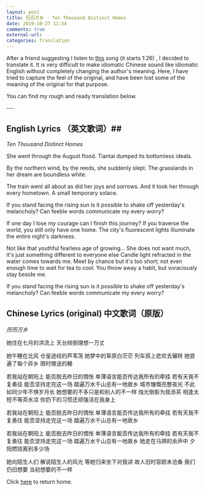 ```yaml
---
layout: post
title: 历历万乡 - Ten Thousand Distinct Homes
date: 2019-10-27 11:54
comments: true
external-url:
categories: Translation
---
```


After a friend suggesting I listen to [this](https://www.youtube.com/watch?v=gvh5gLt6AZQ) song (it starts 1:26) , I decided to translate it. It is very difficult to make idiomatic Chinese sound like idiomatic English without completely changing the author's meaning. Here, I have tried to capture the feel of the original, and have been lost some of the meaning of the original for that purpose.  
<p>
You can find my rough and ready translation below.
</p>
---

## English Lyrics （英文歌词）##
*Ten Thousand Distinct Homes*
<p>
She went through the August flood. Tiantai dumped its bottomless ideals.
</p>
<p>
By the northern wind, by the reeds, she suddenly slept. The grasslands in her dream are boundless white.
</p>
<p>
The train went all about as did her joys and sorrows.
And it took her through every hometown.
A small temporary solace.
</p>
<p>
If you stand facing the rising sun is it possible to shake off yesterday's melancholy?
Can feeble words communicate my every worry?
</p>
<p>
If one day I lose my courage can I finish this journey?
If you traverse the world, you still only have one home.
The city's fluorescent lights illuminate the entire night's darkness.
</p>
<p>
Not like that youthful fearless age of growing...
She does not want much, it's just something different to everyone else
Candle light refracted in the water comes towards me.
Meet by chance but it's too short; not even enough time to wait for tea to cool.
You throw away a habit, but voraciously stay beside me.
</p>
<p>
If you stand facing the rising sun is it possible to shake off yesterday's melancholy?
Can feeble words communicate my every worry?
</p>

## Chinese Lyrics (original) 中文歌词（原版） ##
*历历万乡*

<p>
她住在七月的洪流上
天台倾倒理想一万丈
</p>

<p>
她午睡在北风
仓皇途经的芦苇荡
她梦中的草原白茫茫
列车搭上悲欢去辗转
她尝遍了每个异乡
限时赠送的糖
</p>
<p>
若我站在朝阳上
能否脱去昨日的惆怅
单薄语言能否传达我所有的牵挂
若有天我不复勇往
能否坚持走完这一场
踏遍万水千山总有一地故乡
城市慷慨亮整夜光
不此如同少年不惧岁月长
她想要的不多只是和别人的不一样
烛光倒影为我添茶
相逢太短不等茶水凉
你扔下的习惯还顽强活在我身上
</p>

<p>
若我站在朝阳上
能否脱去昨日的惆怅
单薄语言能否传达我所有的牵挂
若有天我不复勇往
能否坚持走完这一场
踏遍万水千山总有一地故乡
</p>
<p>
若我站在朝阳上
能否脱去昨日的惆怅
单薄语言能否传达我所有的牵挂
若有天我不复勇往
能否坚持走完这一场
踏遍万水千山总有一地故乡
她走在马蹄的余声中
夕阳燃烧离别多少场
</p>
她向陌生人们
解说陌生人的风光
等她归来坐下对我讲
故人旧时容颜未沧桑
我们仍旧想要
当初想要的不一样


Click [here](https://wigdo.github.io/papyrus/) to return home.
